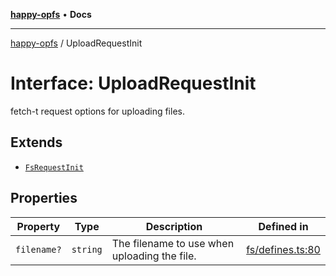 [**happy-opfs**](../README.md) • **Docs**

***

[happy-opfs](../README.md) / UploadRequestInit

# Interface: UploadRequestInit

fetch-t request options for uploading files.

## Extends

- [`FsRequestInit`](../type-aliases/FsRequestInit.md)

## Properties

| Property | Type | Description | Defined in |
| ------ | ------ | ------ | ------ |
| `filename?` | `string` | The filename to use when uploading the file. | [fs/defines.ts:80](https://github.com/JiangJie/happy-opfs/blob/1fc39add615fcd3c1ee38b13edeb0d38cd3481c4/src/fs/defines.ts#L80) |
